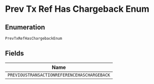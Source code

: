 
# Prev Tx Ref Has Chargeback Enum

## Enumeration

`PrevTxRefHasChargebackEnum`

## Fields

| Name |
|  --- |
| `PREVIOUSTRANSACTIONREFERENCEHASCHARGEBACK` |

